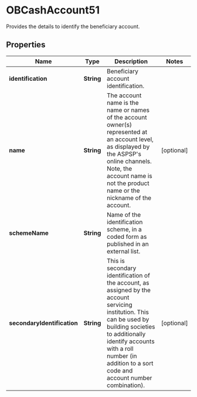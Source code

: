 

# OBCashAccount51

Provides the details to identify the beneficiary account.

## Properties

| Name | Type | Description | Notes |
|------------ | ------------- | ------------- | -------------|
|**identification** | **String** | Beneficiary account identification. |  |
|**name** | **String** | The account name is the name or names of the account owner(s) represented at an account level, as displayed by the ASPSP&#39;s online channels. Note, the account name is not the product name or the nickname of the account. |  [optional] |
|**schemeName** | **String** | Name of the identification scheme, in a coded form as published in an external list. |  |
|**secondaryIdentification** | **String** | This is secondary identification of the account, as assigned by the account servicing institution.  This can be used by building societies to additionally identify accounts with a roll number (in addition to a sort code and account number combination). |  [optional] |




